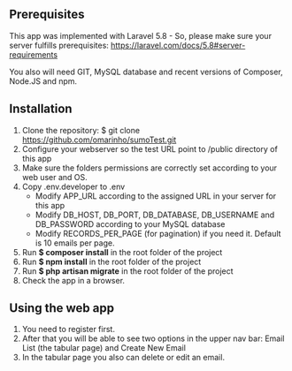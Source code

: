## Prerequisites

This app was implemented with Laravel 5.8 - So, please make sure your server fulfills prerequisites: https://laravel.com/docs/5.8#server-requirements

You also will need GIT, MySQL database and recent versions of Composer, Node.JS and npm.

## Installation

1. Clone the repository: $ git clone https://github.com/omarinho/sumoTest.git
2. Configure your webserver so the test URL point to /public directory of this app
3. Make sure the folders permissions are correctly set according to your web user and OS.
4. Copy .env.developer to .env
	- Modify APP_URL according to the assigned URL in your server for this app
	- Modify DB_HOST, DB_PORT, DB_DATABASE, DB_USERNAME and DB_PASSWORD according to your MySQL database
	- Modify RECORDS_PER_PAGE (for pagination) if you need it. Default is 10 emails per page.
5. Run **$ composer install** in the root folder of the project
6. Run **$ npm install** in the root folder of the project
7. Run **$ php artisan migrate** in the root folder of the project
8. Check the app in a browser.

## Using the web app

1. You need to register first.
2. After that you will be able to see two options in the upper nav bar: Email List (the tabular page) and Create New Email
3. In the tabular page you also can delete or edit an email.